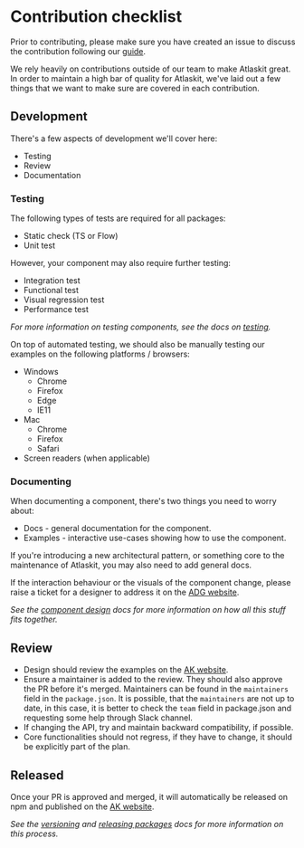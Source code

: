 # Contribution checklist

Prior to contributing, please make sure you have created an issue to discuss the contribution following our [guide](./contributing).

We rely heavily on contributions outside of our team to make Atlaskit great. In order to maintain a high bar of quality for Atlaskit, we've laid out a few things that we want to make sure are covered in each contribution.

## Development

There's a few aspects of development we'll cover here:

- Testing
- Review
- Documentation

### Testing

The following types of tests are required for all packages:

- Static check (TS or Flow)
- Unit test

However, your component may also require further testing:

- Integration test
- Functional test
- Visual regression test
- Performance test

_For more information on testing components, see the docs on [testing](./testing)._

On top of automated testing, we should also be manually testing our examples on the following platforms / browsers:

- Windows
  - Chrome
  - Firefox
  - Edge
  - IE11
- Mac
  - Chrome
  - Firefox
  - Safari
- Screen readers (when applicable)

### Documenting

When documenting a component, there's two things you need to worry about:

- Docs - general documentation for the component.
- Examples - interactive use-cases showing how to use the component.

If you're introducing a new architectural pattern, or something core to the maintenance of Atlaskit, you may also need to add general docs.

If the interaction behaviour or the visuals of the component change, please raise a ticket for a designer to address it on the [ADG website](https://atlassian.design/).

_See the [component design](./component-design) docs for more information on how all this stuff fits together._

## Review

- Design should review the examples on the [AK website](http://atlaskit.atlassian.com/).
- Ensure a maintainer is added to the review. They should also approve the PR before it's merged. Maintainers can be found in the `maintainers` field in the `package.json`. It is possible, that the `maintainers` are not up to date, in this case, it is better to check the `team` field in package.json and requesting some help through Slack channel.
- If changing the API, try and maintain backward compatibility, if possible.
- Core functionalities should not regress, if they have to change, it should be explicitly part of the plan.

## Released

Once your PR is approved and merged, it will automatically be released on npm and published on the [AK website](http://atlaskit.atlassian.com/).

_See the [versioning](./versioning) and [releasing packages](./releasing-packages) docs for more information on this process._
